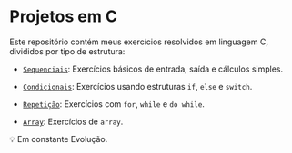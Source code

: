# Projetos em C

Este repositório contém meus exercícios resolvidos em linguagem C, divididos por tipo de estrutura:

- [`Sequenciais`](/Sequenciais/): Exercícios básicos de entrada, saída e cálculos simples.

- [`Condicionais`](/Condicionais/): Exercícios usando estruturas `if`, `else` e `switch`.

- [`Repetição`](/Repetição/): Exercícios com `for`, `while` e `do while`.

-  [`Array`](/Array/): Exercícios de `array`.


💡 Em constante Evolução.
